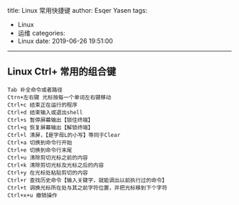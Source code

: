 title: Linux 常用快捷键
author: Esqer Yasen
tags:
  - Linux
  - 运维
categories:
  - Linux
date: 2019-06-26 19:51:00
---
## Linux Ctrl+ 常用的组合键

```
Tab 补全命令或者路径
Ctrn+左右键 光标按每一个单词左右键移动
Ctrl+c 结束正在运行的程序
Ctrl+d 结束输入或退出shell
Ctrl+s 暂停屏幕输出【锁住终端】
Ctrl+q 恢复屏幕输出【解锁终端】
Ctrl+l 清屏，【是字母L的小写】等同于Clear
Ctrl+a 切换到命令行开始
Ctrl+e 切换到命令行末尾
Ctrl+u 清除剪切光标之前的内容
Ctrl+k 清除剪切光标及光标之后的内容
Ctrl+y 在光标处粘贴剪切的内容
Ctrl+r 查找历史命令【输入关键字，就能调出以前执行过的命令】
Ctrl+t 调换光标所在处与其之前字符位置，并把光标移到下个字符
Ctrl+x+u 撤销操作
```